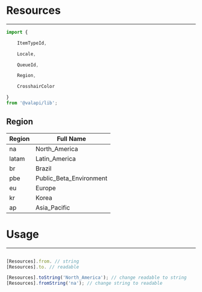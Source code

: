 # Resources

-----------

```typescript
import {

    ItemTypeId,

    Locale,

    QueueId,

    Region,

    CrosshairColor

}
from '@valapi/lib';
```

## Region

| Region | Full Name               |
| ------ | ----------------------- |
| na     | North_America           |
| latam  | Latin_America           |
| br     | Brazil                  |
| pbe    | Public_Beta_Environment |
| eu     | Europe                  |
| kr     | Korea                   |
| ap     | Asia_Pacific            |

# Usage

-----------

```typescript

[Resources].from. // string
[Resources].to. // readable

[Resources].toString('North_America'); // change readable to string
[Resources].fromString('na'); // change string to readable

```